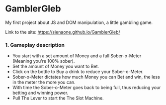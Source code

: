 # GamblerGleb
My first project about JS and DOM manipulation, a little gambling game.

Link to the site: https://sienaone.github.io/GamblerGleb/

### 1. Gameplay description
 * You start with a set amount of Money and a full Sober-o-Meter (Meaning you're 100% sober).
 * Set the amount of Money you want to Bet.
 * Click on the bottle to Buy a drink to reduce your Sober-o-Meter. 
 * Sober-o-Meter dictates how much Money you can Bet and win, the less in the meter the more you can. 
 * With time the Sober-o-Meter goes back to being full, thus reducing your betting and winning power. 
 * Pull The Lever to start the The Slot Machine.
